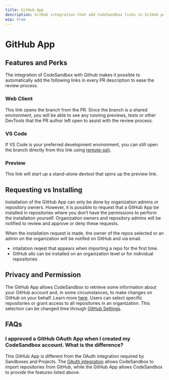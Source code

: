 ```yaml
---
title: GitHub App
description: GitHub integration that add CodeSandbox links in GitHub pull request descriptions.
wip: true
---
```


# GitHub App

## Features and Perks

The integration of CodeSandbox with Github makes it possible to automatically add the following links in every PR description to ease the review process.
<!-- TODO:insert image of the PR Descriptions with the links -->

### Web Client
This link opens the branch from the PR. Since the branch is a shared environment, you will be able to see any running previews, tests or other DevTools that the PR author left open to assist with the review process.

### VS Code
If VS Code is your preferred development environment, you can still open the branch directly from this link using [remote-ssh](https://code.visualstudio.com/docs/remote/ssh).

### Preview
This link will start up a stand-alone devtool that spins up the preview link.

<!-- ## Settings and Options -->

## Requesting vs Installing
Installation of the GitHub App can only be done by organization admins or repository owners. However, it is possible to request that a GitHub App be installed in repositories where you don’t have the permissions to perform the installation yourself. Organization owners and repository admins will be notified to review and approve or deny these requests.  
<!-- TODO:insert image of GHA modal with 'request' rather than install -->

When the installation request is made, the owner of the repos selected or an admin on the organization will be notifed on GitHub and via email. 


 - intallation reqest that appears when importing a repo for the first time.
- GitHub alls can be installed on an organization level or for individual repositories

## Privacy and Permission
The GitHub App allows CodeSandbox to retrieve some information about your GitHub account and, in some circumstances, to make changes on GitHub on your behalf. Learn more [here](https://docs.github.com/en/authentication/keeping-your-account-and-data-secure/authorizing-github-apps). Users can select specific repositories or grant access to all repositories in an organization. This selection can be changed time through [GitHub Settings](https://docs.github.com/en/authentication/keeping-your-account-and-data-secure/authorizing-github-apps).

## FAQs

### I approved a GitHub OAuth App when I created my CodeSandbox account. What is the difference?
This GitHub App is different from the OAuth integration required by Sandboxes and Projects. The [OAuth integration](https://gitHub.com/settings/connections/applications/c07a89833b557afc7be2) allows CodeSandbox to import repositories from GitHub, while the GitHub App allows CodeSandbox to provide the features listed above.

